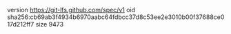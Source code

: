 version https://git-lfs.github.com/spec/v1
oid sha256:cb69ab3f4934b6970aabc64fdbcc37d8c53ee2e3010b00f37688ce017d212ff7
size 9473

